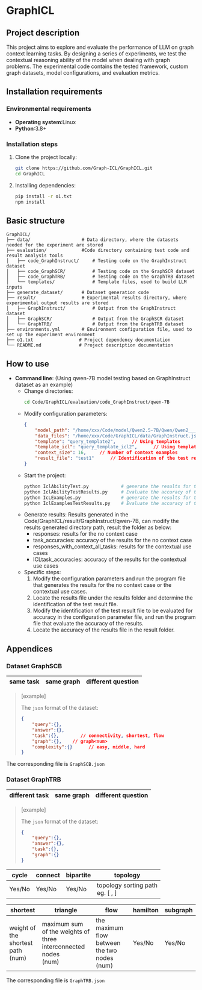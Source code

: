 # GraphICL

## Project description

This project aims to explore and evaluate the performance of LLM on graph context learning tasks. By designing a series of experiments, we test the contextual reasoning ability of the model when dealing with graph problems. The experimental code contains the tested framework, custom graph datasets, model configurations, and evaluation metrics.

## Installation requirements

### Environmental requirements

- **Operating system**:Linux
- **Python**:3.8+

### Installation steps

1. Clone the project locally:
    ```bash
    git clone https://github.com/Graph-ICL/GraphICL.git
    cd GraphICL
    ```

2. Installing dependencies:
    ```bash
    pip install -r o1.txt
    npm install
    ```


## Basic structure
    GraphICL/
    ├── data/                   # Data directory, where the datasets needed for the experiment are stored
    ├── evaluation/             #Code directory containing test code and result analysis tools
    │   ├── code_GraphInstruct/     # Testing code on the GraphInstruct dataset
    │   ├── code_GraphSCR/          # Testing code on the GraphSCR dataset
    │   ├── code_GraphTRB/          # Testing code on the GraphTRB dataset
    │   └── templates/              # Template files, used to build LLM inputs
    ├── generate_dataset/       # Dataset generation code
    ├── result/                 # Experimental results directory, where experimental output results are stored
    │   ├── GraphInstruct/          # Output from the GraphInstruct dataset
    │   ├── GraphSCR/               # Output from the GraphSCR dataset
    │   └── GraphTRB/               # Output from the GraphTRB dataset
    ├── environments.yml        # Environment configuration file, used to set up the experiment environment
    ├── o1.txt                 # Project dependency documentation
    └── README.md              # Project description documentation

## How to use

- **Command line**:
    (Using qwen-7B model testing based on GraphInstruct dataset as an example)
    - Change directories:
        ```bash
        cd Code/GraphICL/evaluation/code_GraphInstruct/qwen-7B
        ```
    - Modify configuration parameters:
        ```json
        {
            "model_path": "/home/xxx/Code/model/Qwen2.5-7B/Qwen/Qwen2___5-7B-Instruct",     // Model path
            "data_files": "/home/xxx/Code/GraphICL/data/GraphInstruct.json",        // Dataset path
            "template": "query_template2",      // Using templates
            "template_icl": "query_template_icl2",      // Using templates
            "context_size": 16,     // Number of context examples
            "result_file": "test1"      // Identification of the test result file to be evaluated for accuracy
        }
        ```
    - Start the project:
        ```bash
        python IclAbilityTest.py            # generate the results for the no context case
        python IclAbilityTestResults.py     # Evaluate the accuracy of the results for the no context case
        python IcLExamples.py               # generate the results for the contextual use cases
        python IclExamplesTestResults.py    # Evaluate the accuracy of the results for the contextual use cases
        ```
    - Generate results:
        Results generated in the Code/GraphICL/result/GraphInstruct/qwen-7B, can modify the results generated directory path, result the folder as below:
        - responses: results for the no context case
        - task_accuracies: accuracy of the results for the no context case
        - responses_with_context_all_tasks: results for the contextual use cases
        - ICLtask_accuracies: accuracy of the results for the contextual use cases
    - Specific steps:
        1. Modify the configuration parameters and run the program file that generates the results for the no context case or the contextual use cases.
        2. Locate the results file under the results folder and determine the identification of the test result file.
        3. Modify the identification of the test result file to be evaluated for accuracy in the configuration parameter file, and run the program file that evaluate the accuracy of the results.
        4. Locate the accuracy of the results file in the result folder.

## Appendices

### Dataset GraphSCB

| same task | same graph | different question |
| --------- | ---------- | ----------------- |


> [example]
>
> The `json` format of the dataset:
>
> ```json
> {
>     "query":{},
>     "answer":{},
>     "task":{},		// connectivity, shortest, flow
>     "graph":{},    // graph<num>
>     "complexity":{}      // easy, middle, hard
> }
> ```
>

The corresponding file is `GraphSCB.json`

### Dataset GraphTRB

| different task | same graph | different question |
| -------------- | ---------- | ------------------ |


> [example]
>
> The `json` format of the dataset:
>
> ```json
> {
>     "query":{},
>     "answer":{},
>     "task":{},
>     "graph":{}
> }
> ```

| cycle  | connect | bipartite | topology                             |
| ------ | ------- | --------- | ------------------------------------ |
| Yes/No | Yes/No  | Yes/No    | topology sorting path<br />eg. [ , ] |

| shortest                               | triangle                                                     | flow                                              | hamilton | subgraph |
| -------------------------------------- | ------------------------------------------------------------ | ------------------------------------------------- | -------- | -------- |
| weight of the shortest path<br />(num) | maximum sum of the weights of three interconnected nodes<br />(num) | the maximum flow between the two nodes<br />(num) | Yes/No   | Yes/No   |

The corresponding file is `GraphTRB.json`
